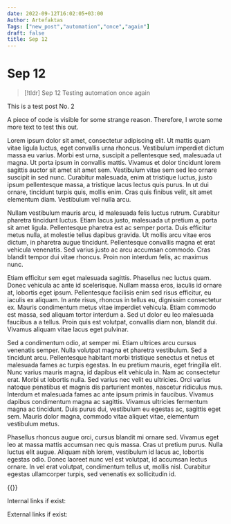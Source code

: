 ```yaml
---
date: 2022-09-12T16:02:05+03:00
Author: Artefaktas
Tags: ["new_post","automation","once","again"]
draft: false
title: Sep 12
---
```


# Sep 12

> [!tldr] Sep 12
> Testing automation once again

This is a test post No. 2

A piece of code is visible for some strange reason. Therefore, I wrote some more text to test this out.

Lorem ipsum dolor sit amet, consectetur adipiscing elit. Ut mattis quam vitae ligula luctus, eget convallis urna rhoncus. Vestibulum imperdiet dictum massa eu varius. Morbi est urna, suscipit a pellentesque sed, malesuada ut magna. Ut porta ipsum in convallis mattis. Vivamus et dolor tincidunt lorem sagittis auctor sit amet sit amet sem. Vestibulum vitae sem sed leo ornare suscipit in sed nunc. Curabitur malesuada, enim at tristique luctus, justo ipsum pellentesque massa, a tristique lacus lectus quis purus. In ut dui ornare, tincidunt turpis quis, mollis enim. Cras quis finibus velit, sit amet elementum diam. Vestibulum vel nulla arcu.

Nullam vestibulum mauris arcu, id malesuada felis luctus rutrum. Curabitur pharetra tincidunt luctus. Etiam lacus justo, malesuada ut pretium a, porta sit amet ligula. Pellentesque pharetra est ac semper porta. Duis efficitur metus nulla, at molestie tellus dapibus gravida. Ut mollis arcu vitae eros dictum, in pharetra augue tincidunt. Pellentesque convallis magna et erat vehicula venenatis. Sed varius justo ac arcu accumsan commodo. Cras blandit tempor dui vitae rhoncus. Proin non interdum felis, ac maximus nunc.

Etiam efficitur sem eget malesuada sagittis. Phasellus nec luctus quam. Donec vehicula ac ante id scelerisque. Nullam massa eros, iaculis id ornare at, lobortis eget ipsum. Pellentesque facilisis enim sed risus efficitur, eu iaculis ex aliquam. In ante risus, rhoncus in tellus eu, dignissim consectetur ex. Mauris condimentum metus vitae imperdiet vehicula. Etiam commodo est massa, sed aliquam tortor interdum a. Sed ut dolor eu leo malesuada faucibus a a tellus. Proin quis est volutpat, convallis diam non, blandit dui. Vivamus aliquam vitae lacus eget pulvinar.

Sed a condimentum odio, at semper mi. Etiam ultrices arcu cursus venenatis semper. Nulla volutpat magna et pharetra vestibulum. Sed a tincidunt arcu. Pellentesque habitant morbi tristique senectus et netus et malesuada fames ac turpis egestas. In eu pretium mauris, eget fringilla elit. Nunc varius mauris magna, id dapibus elit vehicula in. Nam ac consectetur erat. Morbi ut lobortis nulla. Sed varius nec velit eu ultricies. Orci varius natoque penatibus et magnis dis parturient montes, nascetur ridiculus mus. Interdum et malesuada fames ac ante ipsum primis in faucibus. Vivamus dapibus condimentum magna ac sagittis. Vivamus ultricies fermentum magna ac tincidunt. Duis purus dui, vestibulum eu egestas ac, sagittis eget sem. Mauris dolor magna, commodo vitae aliquet vitae, elementum vestibulum metus.

Phasellus rhoncus augue orci, cursus blandit mi ornare sed. Vivamus eget leo at massa mattis accumsan nec quis massa. Cras ut pretium purus. Nulla luctus elit augue. Aliquam nibh lorem, vestibulum id lacus ac, lobortis egestas odio. Donec laoreet nunc vel est volutpat, id accumsan lectus ornare. In vel erat volutpat, condimentum tellus ut, mollis nisl. Curabitur egestas ullamcorper turpis, sed venenatis ex sollicitudin id.

{{<tiktok tiktoklink="https://www.tiktok.com/@yasinald8/video/7142167454381395206">}}

Internal links if exist:

External links if exist:
